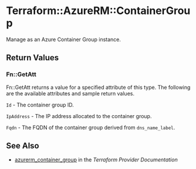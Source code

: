 # Terraform::AzureRM::ContainerGroup

Manage as an Azure Container Group instance.

## Return Values

### Fn::GetAtt

Fn::GetAtt returns a value for a specified attribute of this type. The following are the available attributes and sample return values.

`Id` - The container group ID.

`IpAddress` - The IP address allocated to the container group.

`Fqdn` - The FQDN of the container group derived from `dns_name_label`.

## See Also

* [azurerm_container_group](https://www.terraform.io/docs/providers/azurerm/r/container_group.html) in the _Terraform Provider Documentation_